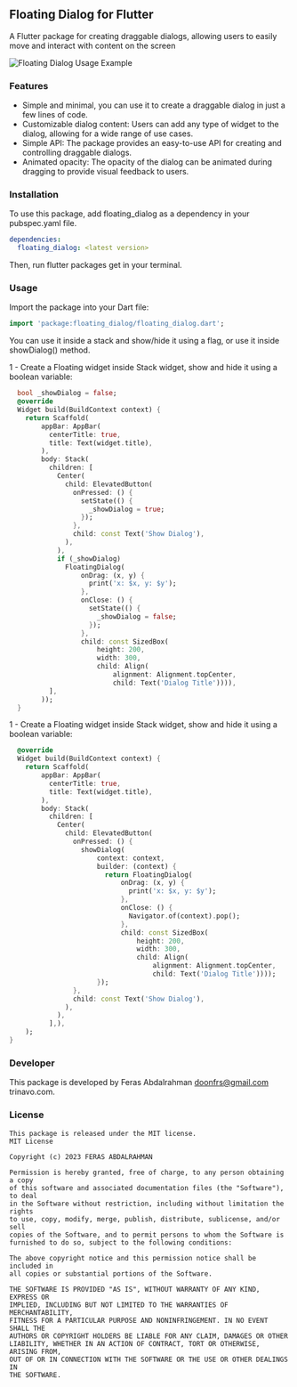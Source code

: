 ## Floating Dialog for Flutter
A Flutter package for creating draggable dialogs, allowing users to easily move and interact with content on the screen

![Floating Dialog Usage Example](https://github.com/doonfrs/flutter_floating_dialog/blob/main/example/assets/example.gif?raw=true
)


### Features
- Simple and minimal, you can use it to create a draggable dialog in just a few lines of code.
- Customizable dialog content: Users can add any type of widget to the dialog, allowing for a wide range of use cases.
- Simple API: The package provides an easy-to-use API for creating and controlling draggable dialogs.
- Animated opacity: The opacity of the dialog can be animated during dragging to provide visual feedback to users.

### Installation
To use this package, add floating_dialog as a dependency in your pubspec.yaml file.
```yaml
dependencies:
  floating_dialog: <latest version>
```
Then, run flutter packages get in your terminal.

### Usage
Import the package into your Dart file:
```dart
import 'package:floating_dialog/floating_dialog.dart';
```
You can use it inside a stack and show/hide it using a flag, or use it inside showDialog() method.

1 - Create a Floating widget inside Stack widget, show and hide it using a boolean variable:

```dart
  bool _showDialog = false;
  @override
  Widget build(BuildContext context) {
    return Scaffold(
        appBar: AppBar(
          centerTitle: true,
          title: Text(widget.title),
        ),
        body: Stack(
          children: [
            Center(
              child: ElevatedButton(
                onPressed: () {
                  setState(() {
                    _showDialog = true;
                  });
                },
                child: const Text('Show Dialog'),
              ),
            ),
            if (_showDialog)
              FloatingDialog(
                  onDrag: (x, y) {
                    print('x: $x, y: $y');
                  },
                  onClose: () {
                    setState(() {
                      _showDialog = false;
                    });
                  },
                  child: const SizedBox(
                      height: 200,
                      width: 300,
                      child: Align(
                          alignment: Alignment.topCenter,
                          child: Text('Dialog Title')))),
          ],
        ));
  }

```
1 - Create a Floating widget inside Stack widget, show and hide it using a boolean variable:

```dart
  @override
  Widget build(BuildContext context) {
    return Scaffold(
        appBar: AppBar(
          centerTitle: true,
          title: Text(widget.title),
        ),
        body: Stack(
          children: [
            Center(
              child: ElevatedButton(
                onPressed: () {
                  showDialog(
                      context: context,
                      builder: (context) {
                        return FloatingDialog(
                            onDrag: (x, y) {
                              print('x: $x, y: $y');
                            },
                            onClose: () {
                              Navigator.of(context).pop();
                            },
                            child: const SizedBox(
                                height: 200,
                                width: 300,
                                child: Align(
                                    alignment: Alignment.topCenter,
                                    child: Text('Dialog Title'))));
                      });
                },
                child: const Text('Show Dialog'),
              ),
            ),
          ],),
    );
}

```


### Developer
This package is developed by Feras Abdalrahman doonfrs@gmail.com trinavo.com.

### License
```
This package is released under the MIT license.
MIT License

Copyright (c) 2023 FERAS ABDALRAHMAN

Permission is hereby granted, free of charge, to any person obtaining a copy
of this software and associated documentation files (the "Software"), to deal
in the Software without restriction, including without limitation the rights
to use, copy, modify, merge, publish, distribute, sublicense, and/or sell
copies of the Software, and to permit persons to whom the Software is
furnished to do so, subject to the following conditions:

The above copyright notice and this permission notice shall be included in
all copies or substantial portions of the Software.

THE SOFTWARE IS PROVIDED "AS IS", WITHOUT WARRANTY OF ANY KIND, EXPRESS OR
IMPLIED, INCLUDING BUT NOT LIMITED TO THE WARRANTIES OF MERCHANTABILITY,
FITNESS FOR A PARTICULAR PURPOSE AND NONINFRINGEMENT. IN NO EVENT SHALL THE
AUTHORS OR COPYRIGHT HOLDERS BE LIABLE FOR ANY CLAIM, DAMAGES OR OTHER
LIABILITY, WHETHER IN AN ACTION OF CONTRACT, TORT OR OTHERWISE, ARISING FROM,
OUT OF OR IN CONNECTION WITH THE SOFTWARE OR THE USE OR OTHER DEALINGS IN
THE SOFTWARE.
```
